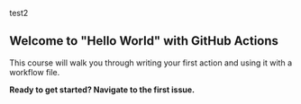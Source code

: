 test2

## Welcome to "Hello World" with GitHub Actions

This course will walk you through writing your first action and using it with a workflow file. 

**Ready to get started? Navigate to the first issue.**

